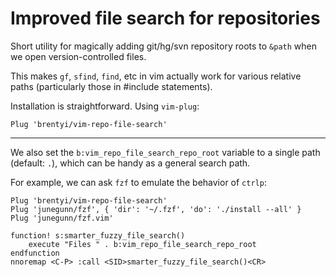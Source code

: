 # Improved file search for repositories

Short utility for magically adding git/hg/svn repository roots to `&path` when we open version-controlled files.

This makes `gf`, `sfind`, `find`, etc in vim actually work for various relative paths (particularly those in #include statements).

Installation is straightforward. Using `vim-plug`:
```
Plug 'brentyi/vim-repo-file-search'
```

---

We also set the `b:vim_repo_file_search_repo_root` variable to a single path (default: `.`), which can be handy as a general search path.

For example, we can ask `fzf` to emulate the behavior of `ctrlp`:
```
Plug 'brentyi/vim-repo-file-search'
Plug 'junegunn/fzf', { 'dir': '~/.fzf', 'do': './install --all' }
Plug 'junegunn/fzf.vim'

function! s:smarter_fuzzy_file_search()
    execute "Files " . b:vim_repo_file_search_repo_root
endfunction
nnoremap <C-P> :call <SID>smarter_fuzzy_file_search()<CR>
```

